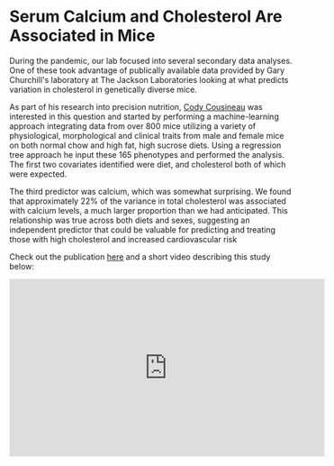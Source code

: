 # Serum Calcium and Cholesterol Are Associated in Mice

During the pandemic, our lab focused into several secondary data analyses.  One of these took advantage of publically available data provided by Gary Churchill's laboratory at The Jackson Laboratories looking at what predicts variation in cholesterol in genetically diverse mice.

As part of his research into precision nutrition, [Cody Cousineau](http://bridgeslab.sph.umich.edu/people/cody-cousineau/) was interested in this question and started by performing a machine-learning approach integrating data from over 800 mice utilizing a variety of physiological, morphological and clinical traits from male and female mice on both normal chow and high fat, high sucrose diets.  Using a regression tree approach he input these 165 phenotypes and performed the analysis.  The first two covariates identified were diet, and cholesterol both of which were expected.

The third predictor was calcium, which was somewhat surprising.  We found that approximately 22% of the variance in total cholesterol was associated with calcium levels, a much larger proportion than we had anticipated.  This relationship was true across both diets and sexes, suggesting an independent predictor that could be valuable for predicting and treating those with high cholesterol and increased cardiovascular risk

Check out the publication [here](https://doi.org/10.1002/2211-5463.13757) and a short video describing this study below:

<iframe width="560" height="315" src="https://www.youtube.com/embed/fBK6oE7mZk4?si=y4tYiD1i6JDQTsVF" title="YouTube video player" frameborder="0" allow="accelerometer; autoplay; clipboard-write; encrypted-media; gyroscope; picture-in-picture; web-share" allowfullscreen></iframe>
